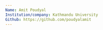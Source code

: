 ```yaml
---
Name: Amit Poudyal
Institution/company: Kathmandu University
Github: https://github.com/poudyalamit
---
```

